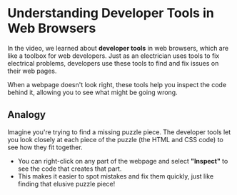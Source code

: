 # Understanding Developer Tools in Web Browsers

In the video, we learned about **developer tools** in web browsers, which are like a toolbox for web developers. Just as an electrician uses tools to fix electrical problems, developers use these tools to find and fix issues on their web pages. 

When a webpage doesn't look right, these tools help you inspect the code behind it, allowing you to see what might be going wrong.

## Analogy
Imagine you're trying to find a missing puzzle piece. The developer tools let you look closely at each piece of the puzzle (the HTML and CSS code) to see how they fit together. 

- You can right-click on any part of the webpage and select **"Inspect"** to see the code that creates that part. 
- This makes it easier to spot mistakes and fix them quickly, just like finding that elusive puzzle piece!